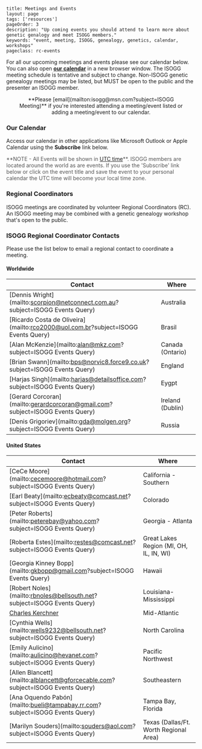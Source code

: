 ```
title: Meetings and Events
layout: page
tags: ['resources']
pageOrder: 3
description: "Up coming events you should attend to learn more about genetic genalogy and meet ISOGG members."
keywords: "event, meeting, ISOGG, genealogy, genetics, calendar, workshops"
pageclass: rc-events
```

For all our upcoming meetings and events please see our calendar below. You can also open **<a href="https://tockify.com/isogg/monthly" target="_blank">our calendar</a>** in a new browser window. 
The ISOGG meeting schedule is tentative and subject to change. Non-ISOGG genetic genealogy meetings may be listed, but MUST be open to the public and the presenter an ISOGG member.

<p style="margin-left:5%;margin-right:5%;text-align:center;">**Please [email](mailton:isogg@msn.com?subject=ISOGG Meeting)** if you're interested attending a meeting/event listed or adding a meeting/event to our calendar.</p>

### Our Calendar

Access our calendar in other applications like Microsoft Outlook or Apple Calendar using the **Subscribe** link below.

<div class="alert alert-info" style="color:#555;">
**NOTE - All Events will be shown in <a href="http://www.timeanddate.com/time/aboututc.html" target="_blank">UTC time</a>**. 
ISOGG members are located around the world as are events. If you use the 'Subscribe' link below or click on the event title and save the event to your personal calendar the UTC time will become your local time zone.
</div>

<div data-tockify-component="calendar" data-tockify-calendar="isogg"></div>

### Regional Coordinators

ISOGG meetings are coordinated by volunteer Regional Coordinators (RC).  An ISOGG meeting may be combined with a genetic genealogy workshop that's open to the public.

### ISOGG Regional Coordinator Contacts

Please use the list below to email a regional contact to coordinate a meeting.

#### Worldwide

Contact   | Where  |
---------- | ----------- |
[Dennis Wright](mailto:scorpion@netconnect.com.au?subject=ISOGG Events Query) | Australia
[Ricardo Costa de Oliveira](mailto:rco2000@uol.com.br?subject=ISOGG Events Query)| Brasil
[Alan McKenzie](mailto:alan@mkz.com?subject=ISOGG Events Query) | Canada (Ontario)
[Brian Swann](mailto:bps@norvic8.force9.co.uk?subject=ISOGG Events Query) | England
[Harjas Singh](mailto:harjas@detailsoffice.com?subject=ISOGG Events Query) | Eygpt
[Gerard Corcoran](mailto:gerardcorcoran@gmail.com?subject=ISOGG Events Query) | Ireland (Dublin) 
[Denis Grigoriev](mailto:gda@molgen.org?subject=ISOGG Events Query) | Russia

#### United States

Contact   |  Where |
---------- | ----------- |
[CeCe Moore](mailto:cecemoore@hotmail.com?subject=ISOGG Events Query) | California - Southern
[Earl Beaty](mailto:ecbeaty@comcast.net?subject=ISOGG Events Query) | Colorado
[Peter Roberts](mailto:peterebay@yahoo.com?subject=ISOGG Events Query) | Georgia - Atlanta
[Roberta Estes](mailto:restes@comcast.net?subject=ISOGG Events Query) | Great Lakes Region (MI, OH, IL, IN, WI)
[Georgia Kinney Bopp](mailto:gkbopp@gmail.com?subject=ISOGG Events Query) | Hawaii
[Robert Noles](mailto:rbnoles@bellsouth.net?subject=ISOGG Events Query) | Louisiana-Mississippi
[Charles Kerchner](http://www.kerchner.com/contact.htm) | Mid-Atlantic 
[Cynthia Wells](mailto:wells9232@bellsouth.net?subject=ISOGG Events Query) | North Carolina 
[Emily Aulicino](mailto:aulicino@hevanet.com?subject=ISOGG Events Query) | Pacific Northwest
[Allen Blancett](mailto:alblancett@gforcecable.com?subject=ISOGG Events Query) | Southeastern
[Ana Oquendo Pabón](mailto:bueli@tampabay.rr.com?subject=ISOGG Events Query) | Tampa Bay, Florida
[Marilyn Souders](mailto:souders@aol.com?subject=ISOGG Events Query) | Texas (Dallas/Ft. Worth Regional Area)

<script data-tockify-script="embed" src="https://public.tockify.com/browser/embed.js"></script>